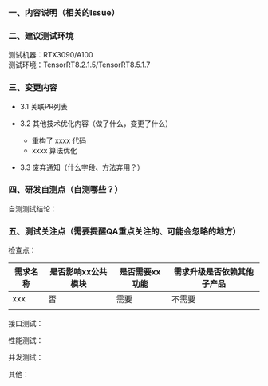 ### 一、内容说明（相关的Issue）


### 二、建议测试环境  
  测试机器：RTX3090/A100  
  测试环境：TensorRT8.2.1.5/TensorRT8.5.1.7

### 三、变更内容
  * 3.1 关联PR列表


  * 3.2 其他技术优化内容（做了什么，变更了什么）
    - 重构了 xxxx 代码
    - xxxx 算法优化

  * 3.3 废弃通知（什么字段、方法弃用？）


### 四、研发自测点（自测哪些？）
  自测测试结论：


### 五、测试关注点（需要提醒QA重点关注的、可能会忽略的地方）
  检查点：

| 需求名称 | 是否影响xx公共模块 | 是否需要xx功能 | 需求升级是否依赖其他子产品 |
|------|------------|----------|---------------|
| xxx  | 否          | 需要       | 不需要           |
|      |            |          |               |

  接口测试：

  性能测试：

  并发测试：

  其他：

